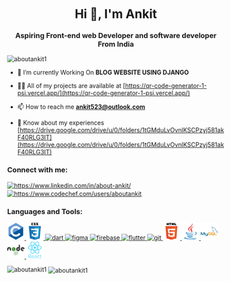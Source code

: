 <h1 align="center">Hi 👋, I'm Ankit</h1>
<h3 align="center">Aspiring Front-end web Developer and software developer From India</h3>

<p align="left"> <img src="https://komarev.com/ghpvc/?username=aboutankit1&label=Profile%20views&color=0e75b6&style=flat" alt="aboutankit1" /> </p>

- 🌱 I’m currently Working On **BLOG WEBSITE USING DJANGO**

- 👨‍💻 All of my projects are available at [https://qr-code-generator-1-psi.vercel.app/](https://qr-code-generator-1-psi.vercel.app/)

- 📫 How to reach me **ankit523@outlook.com**

- 📄 Know about my experiences [https://drive.google.com/drive/u/0/folders/1tGMduLvOvnlKSCPzyj581akF40RLG3IT](https://drive.google.com/drive/u/0/folders/1tGMduLvOvnlKSCPzyj581akF40RLG3IT)

<h3 align="left">Connect with me:</h3>
<p align="left">
<a href="https://linkedin.com/in/https://www.linkedin.com/in/about-ankit/" target="blank"><img align="center" src="https://raw.githubusercontent.com/rahuldkjain/github-profile-readme-generator/master/src/images/icons/Social/linked-in-alt.svg" alt="https://www.linkedin.com/in/about-ankit/" height="30" width="40" /></a>
<a href="https://www.codechef.com/users/https://www.codechef.com/users/aboutankit" target="blank"><img align="center" src="https://cdn.jsdelivr.net/npm/simple-icons@3.1.0/icons/codechef.svg" alt="https://www.codechef.com/users/aboutankit" height="30" width="40" /></a>
</p>

<h3 align="left">Languages and Tools:</h3>
<p align="left"> <a href="https://www.cprogramming.com/" target="_blank" rel="noreferrer"> <img src="https://raw.githubusercontent.com/devicons/devicon/master/icons/c/c-original.svg" alt="c" width="40" height="40"/> </a> <a href="https://www.w3schools.com/css/" target="_blank" rel="noreferrer"> <img src="https://raw.githubusercontent.com/devicons/devicon/master/icons/css3/css3-original-wordmark.svg" alt="css3" width="40" height="40"/> </a> <a href="https://dart.dev" target="_blank" rel="noreferrer"> <img src="https://www.vectorlogo.zone/logos/dartlang/dartlang-icon.svg" alt="dart" width="40" height="40"/> </a> <a href="https://www.figma.com/" target="_blank" rel="noreferrer"> <img src="https://www.vectorlogo.zone/logos/figma/figma-icon.svg" alt="figma" width="40" height="40"/> </a> <a href="https://firebase.google.com/" target="_blank" rel="noreferrer"> <img src="https://www.vectorlogo.zone/logos/firebase/firebase-icon.svg" alt="firebase" width="40" height="40"/> </a> <a href="https://flutter.dev" target="_blank" rel="noreferrer"> <img src="https://www.vectorlogo.zone/logos/flutterio/flutterio-icon.svg" alt="flutter" width="40" height="40"/> </a> <a href="https://git-scm.com/" target="_blank" rel="noreferrer"> <img src="https://www.vectorlogo.zone/logos/git-scm/git-scm-icon.svg" alt="git" width="40" height="40"/> </a> <a href="https://www.w3.org/html/" target="_blank" rel="noreferrer"> <img src="https://raw.githubusercontent.com/devicons/devicon/master/icons/html5/html5-original-wordmark.svg" alt="html5" width="40" height="40"/> </a> <a href="https://www.java.com" target="_blank" rel="noreferrer"> <img src="https://raw.githubusercontent.com/devicons/devicon/master/icons/java/java-original.svg" alt="java" width="40" height="40"/> </a> <a href="https://www.mysql.com/" target="_blank" rel="noreferrer"> <img src="https://raw.githubusercontent.com/devicons/devicon/master/icons/mysql/mysql-original-wordmark.svg" alt="mysql" width="40" height="40"/> </a> <a href="https://nodejs.org" target="_blank" rel="noreferrer"> <img src="https://raw.githubusercontent.com/devicons/devicon/master/icons/nodejs/nodejs-original-wordmark.svg" alt="nodejs" width="40" height="40"/> </a> <a href="https://reactjs.org/" target="_blank" rel="noreferrer"> <img src="https://raw.githubusercontent.com/devicons/devicon/master/icons/react/react-original-wordmark.svg" alt="react" width="40" height="40"/> </a> </p>

<p><img align="left" src="https://github-readme-stats.vercel.app/api/top-langs?username=aboutankit1&show_icons=true&locale=en&layout=compact" alt="aboutankit1" /></p>

<p>&nbsp;<img align="center" src="https://github-readme-stats.vercel.app/api?username=aboutankit1&show_icons=true&locale=en" alt="aboutankit1" /></p>
